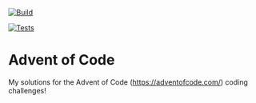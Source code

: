 [![Build](https://github.com/gregorhcs/radish.buildtool/actions/workflows/build.yml/badge.svg)](https://github.com/gregorhcs/advent-of-code/actions/workflows/build.yml)

[![Tests](https://github.com/gregorhcs/radish.buildtool/actions/workflows/tests.yml/badge.svg)](https://github.com/gregorhcs/advent-of-code/actions/workflows/tests.yml)

# Advent of Code

My solutions for the Advent of Code (https://adventofcode.com/) coding challenges!